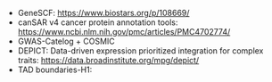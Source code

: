 * GeneSCF: https://www.biostars.org/p/108669/
* canSAR v4 cancer protein annotation tools: https://www.ncbi.nlm.nih.gov/pmc/articles/PMC4702774/
* GWAS-Catelog + COSMIC
* DEPICT: Data-driven expression prioritized integration for complex traits: https://data.broadinstitute.org/mpg/depict/
* TAD boundaries-H1: 
